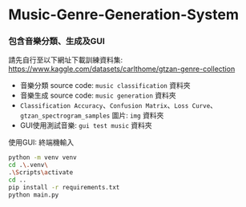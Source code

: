 # Music-Genre-Generation-System

### 包含音樂分類、生成及GUI  
請先自行至以下網址下載訓練資料集: https://www.kaggle.com/datasets/carlthome/gtzan-genre-collection  

- 音樂分類 source code: `music classification` 資料夾  
- 音樂生成 source code: `music generation` 資料夾
- `Classification Accuracy`、`Confusion Matrix`、`Loss Curve`、`gtzan_spectrogram_samples` 圖片: `img` 資料夾
- GUI使用測試音樂: `gui test music` 資料夾

使用GUI:
終端機輸入  
```bash
python -m venv venv
cd .\.venv\
.\Scripts\activate 
cd ..
pip install -r requirements.txt
python main.py
```


